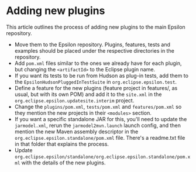 # Adding new plugins

This article outlines the process of adding new plugins to the main
Epsilon repository.

- Move them to the Epsilon repository. Plugins, features, tests and examples should be placed under the respective directories in the repository. 
- Add `pom.xml` files similar to the ones we already have for each plugin, but changing the `<artifactId>` to the Eclipse plugin name. 
- If you want its tests to be run from Hudson as plug-in tests, add them to the `EpsilonHudsonPluggedInTestSuite` in `org.eclipse.epsilon.test`. 
- Define a feature for the new plugins (feature project in features/, as usual, but with its own POM) and add it to the `site.xml` in the `org.eclipse.epsilon.updatesite.interim` project. 
- Change the `plugins/pom.xml`, `tests/pom.xml` and `features/pom.xml` so they mention the new projects in their `<modules>` section. 
- If you want a specific standalone JAR for this, you\'ll need to update the `jarmodel.xml`, rerun the `jarmodel2mvn.launch` launch config, and then mention the new Maven assembly descriptor in the `org.eclipse.epsilon.standalone/pom.xml` file. There's a readme.txt file in that folder that explains the process. 
- Update `org.eclipse.epsilon/standalone/org.eclipse.epsilon.standalone/pom.xml` with the details of the new plugins.